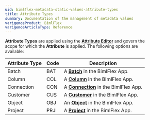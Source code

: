 ```yaml
---
uid: bimlflex-metadata-static-values-attribute-types
title: Attribute Types
summary: Documentation of the management of metadata values
varigenceProduct: BimlFlex
varigenceArticleType: Reference
---
```

<!--
Attribute Types
Header not included because it is used in different ways
-->
**Attribute Types** are applied using the [**Attribute Editor**](xref:bimlflex-attribute-editor) and govern the scope for which the **Attribute** is applied. The following options are available:

| Attribute Type  | Code | Description                          |
| --------------- | ---- | ------------------------------------ |
| Batch           | BAT  | A [**Batch**](xref:bimlflex-app-reference-documentation-Batches) in the BimlFlex App.      |
| Column          | COL  | A [**Column**](xref:bimlflex-app-reference-documentation-Columns) in the BimlFlex App.     |
| Connection      | CON  | A [**Connection**](xref:bimlflex-app-reference-documentation-Connections) in the BimlFlex App. |
| Customer        | CUS  | A [**Customer**](xref:bimlflex-app-reference-documentation-Customers) in the BimlFlex App.   |
| Object          | OBJ  | An [**Object**](xref:bimlflex-app-reference-documentation-Objects) in the BimlFlex App.    |
| Project         | PRJ  | A [**Project**](xref:bimlflex-app-reference-documentation-Projects) in the BimlFlex App.    |
